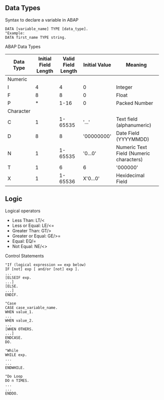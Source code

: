 ## Data Types
Syntax to declare a variable in ABAP
``` ABAP
DATA [variable_name] TYPE [data_type].
"Example:
DATA first_name TYPE string.
```
ABAP Data Types

|Data Type|Initial Field Length|Valid Field Length|Initial Value| Meaning|
|---------|-------------------|-------------------|-------------|--------|
|Numeric|
|I|4|4|0|Integer|
|F|8|8|0| Float|
|P|*|1-16|0|Packed Number|
|Character|
|C|1|1-65535|'...'|Text field (alphanumeric)|
|D|8|8|'00000000'|Date Field (YYYYMMDD)|
|N|1|1-65535|'0...0'|Numeric Text Field (Numeric characters)|
|T|1|6|6|'000000'|Time Field (HHMMSS)|
|X|1|1-65536|X'0...0'|Hexidecimal Field|

## Logic
Logical operators
* Less Than: LT/<
* Less or Equal: LE/<=
* Greater Than: GT/>
* Greater or Equal: GE/>=
* Equal: EQ/=
* Not Equal: NE/<>
 
Control Statements
```ABAP
"If (logical expression == exp below)
IF [not] exp [ and/or [not] exp ].
...
[ELSEIF exp.
...]
[ELSE.
...]
ENDIF.

"Case
CASE case_variable_name.
WHEN value_1.
...
WHEN value_2.
...
[WHEN OTHERS.
...]
ENDCASE.
DO.

"While
WHILE exp.
...
...
ENDWHILE.

"Do Loop
DO n TIMES.
...
...
ENDDO.
```
